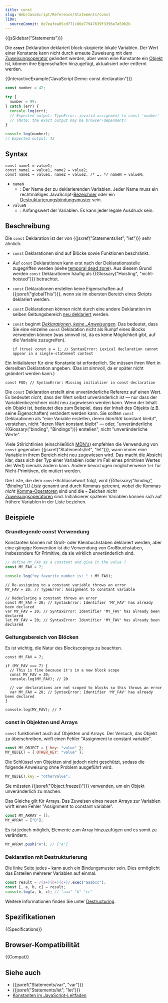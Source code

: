 ```yaml
---
title: const
slug: Web/JavaScript/Reference/Statements/const
l10n:
  sourceCommit: 0e7eafea05cd771c86e77947639f3396e7a59b2b
---
```


{{jsSidebar("Statements")}}

Die **`const`** Deklaration deklariert block-skopierte lokale Variablen. Der Wert einer Konstante kann nicht durch erneute Zuweisung mit dem [Zuweisungsoperator](/de/docs/Web/JavaScript/Reference/Operators/Assignment) geändert werden, aber wenn eine Konstante ein [Objekt](/de/docs/Web/JavaScript/Guide/Data_structures#objects) ist, können ihre Eigenschaften hinzugefügt, aktualisiert oder entfernt werden.

{{InteractiveExample("JavaScript Demo: const declaration")}}

```js interactive-example
const number = 42;

try {
  number = 99;
} catch (err) {
  console.log(err);
  // Expected output: TypeError: invalid assignment to const 'number'
  // (Note: the exact output may be browser-dependent)
}

console.log(number);
// Expected output: 42
```

## Syntax

```js-nolint
const name1 = value1;
const name1 = value1, name2 = value2;
const name1 = value1, name2 = value2, /* …, */ nameN = valueN;
```

- `nameN`
  - : Der Name der zu deklarierenden Variablen. Jeder Name muss ein rechtmäßiges JavaScript-[Bezeichner](/de/docs/Web/JavaScript/Reference/Lexical_grammar#identifiers) oder ein [Destrukturierungsbindungsmuster](/de/docs/Web/JavaScript/Reference/Operators/Destructuring) sein.
- `valueN`
  - : Anfangswert der Variablen. Es kann jeder legale Ausdruck sein.

## Beschreibung

Die `const` Deklaration ist der von {{jsxref("Statements/let", "let")}} sehr ähnlich:

- `const` Deklarationen sind auf Blöcke sowie Funktionen beschränkt.
- Auf `const` Deklarationen kann erst nach der Deklarationsstelle zugegriffen werden (siehe [temporal dead zone](/de/docs/Web/JavaScript/Reference/Statements/let#temporal_dead_zone_tdz)). Aus diesem Grund werden `const` Deklarationen häufig als {{Glossary("Hoisting", "nicht-hoisted")}} betrachtet.
- `const` Deklarationen erstellen keine Eigenschaften auf {{jsxref("globalThis")}}, wenn sie im obersten Bereich eines Skripts deklariert werden.
- `const` Deklarationen können nicht durch eine andere Deklaration im selben Geltungsbereich [neu deklariert](/de/docs/Web/JavaScript/Reference/Statements/let#redeclarations) werden.
- `const` beginnt [_Deklarationen, keine \_Anweisungen_](/de/docs/Web/JavaScript/Reference/Statements#difference_between_statements_and_declarations). Das bedeutet, dass Sie eine einzelne `const` Deklaration nicht als Rumpf eines Blocks verwenden können (was sinnvoll ist, da es keine Möglichkeit gibt, auf die Variable zuzugreifen).

  ```js-nolint example-bad
  if (true) const a = 1; // SyntaxError: Lexical declaration cannot appear in a single-statement context
  ```

Ein Initialisierer für eine Konstante ist erforderlich. Sie müssen ihren Wert in derselben Deklaration angeben. (Das ist sinnvoll, da er später nicht geändert werden kann.)

```js-nolint example-bad
const FOO; // SyntaxError: Missing initializer in const declaration
```

Die `const` Deklaration erstellt eine unveränderliche Referenz auf einen Wert. Es bedeutet _nicht_, dass der Wert selbst unveränderlich ist — nur dass der Variablenbezeichner nicht neu zugewiesen werden kann. Wenn der Inhalt ein Objekt ist, bedeutet dies zum Beispiel, dass der Inhalt des Objekts (z.B. seine Eigenschaften) verändert werden kann. Sie sollten `const` Deklarationen als "eine Variable erstellen, deren _Identität_ konstant bleibt", verstehen, nicht "deren _Wert_ konstant bleibt" — oder, "unveränderliche {{Glossary("binding", "Bindings")}} erstellen", nicht "unveränderliche Werte".

Viele Stilrichtlinien (einschließlich [MDN's](/de/docs/MDN/Writing_guidelines/Code_style_guide/JavaScript#variable_declarations)) empfehlen die Verwendung von `const` gegenüber {{jsxref("Statements/let", "let")}}, wann immer eine Variable in ihrem Bereich nicht neu zugewiesen wird. Das macht die Absicht klar, dass sich der Typ einer Variablen (oder im Fall eines primitiven Wertes der Wert) niemals ändern kann. Andere bevorzugen möglicherweise `let` für Nicht-Primitiven, die mutiert werden.

Die Liste, die dem `const`-Schlüsselwort folgt, wird _{{Glossary("binding", "Binding")}} Liste_ genannt und durch Kommas getrennt, wobei die Kommas _nicht_ [Komma-Operatoren](/de/docs/Web/JavaScript/Reference/Operators/Comma_operator) sind und die `=` Zeichen _nicht_ [Zuweisungsoperatoren](/de/docs/Web/JavaScript/Reference/Operators/Assignment) sind. Initialisierer späterer Variablen können sich auf frühere Variablen in der Liste beziehen.

## Beispiele

### Grundlegende const Verwendung

Konstanten können mit Groß- oder Kleinbuchstaben deklariert werden, aber eine gängige Konvention ist die Verwendung von Großbuchstaben, insbesondere für Primitive, da sie wirklich unveränderlich sind.

```js
// define MY_FAV as a constant and give it the value 7
const MY_FAV = 7;

console.log("my favorite number is: " + MY_FAV);
```

```js-nolint example-bad
// Re-assigning to a constant variable throws an error
MY_FAV = 20; // TypeError: Assignment to constant variable

// Redeclaring a constant throws an error
const MY_FAV = 20; // SyntaxError: Identifier 'MY_FAV' has already been declared
var MY_FAV = 20; // SyntaxError: Identifier 'MY_FAV' has already been declared
let MY_FAV = 20; // SyntaxError: Identifier 'MY_FAV' has already been declared
```

### Geltungsbereich von Blöcken

Es ist wichtig, die Natur des Blockscopings zu beachten.

```js-nolint
const MY_FAV = 7;

if (MY_FAV === 7) {
  // This is fine because it's in a new block scope
  const MY_FAV = 20;
  console.log(MY_FAV); // 20

  // var declarations are not scoped to blocks so this throws an error
  var MY_FAV = 20; // SyntaxError: Identifier 'MY_FAV' has already been declared
}

console.log(MY_FAV); // 7
```

### const in Objekten und Arrays

`const` funktioniert auch auf Objekten und Arrays. Der Versuch, das Objekt zu überschreiben, wirft einen Fehler "Assignment to constant variable".

```js example-bad
const MY_OBJECT = { key: "value" };
MY_OBJECT = { OTHER_KEY: "value" };
```

Die Schlüssel von Objekten sind jedoch nicht geschützt, sodass die folgende Anweisung ohne Problem ausgeführt wird.

```js
MY_OBJECT.key = "otherValue";
```

Sie müssten {{jsxref("Object.freeze()")}} verwenden, um ein Objekt unveränderlich zu machen.

Das Gleiche gilt für Arrays. Das Zuweisen eines neuen Arrays zur Variablen wirft einen Fehler "Assignment to constant variable".

```js example-bad
const MY_ARRAY = [];
MY_ARRAY = ["B"];
```

Es ist jedoch möglich, Elemente zum Array hinzuzufügen und es somit zu verändern.

```js
MY_ARRAY.push("A"); // ["A"]
```

### Deklaration mit Destrukturierung

Die linke Seite jedes `=` kann auch ein Bindungsmuster sein. Dies ermöglicht das Erstellen mehrerer Variablen auf einmal.

```js
const result = /(a+)(b+)(c+)/.exec("aaabcc");
const [, a, b, c] = result;
console.log(a, b, c); // "aaa" "b" "cc"
```

Weitere Informationen finden Sie unter [Destructuring](/de/docs/Web/JavaScript/Reference/Operators/Destructuring).

## Spezifikationen

{{Specifications}}

## Browser-Kompatibilität

{{Compat}}

## Siehe auch

- {{jsxref("Statements/var", "var")}}
- {{jsxref("Statements/let", "let")}}
- [Konstanten im JavaScript-Leitfaden](/de/docs/Web/JavaScript/Guide/Grammar_and_types#constants)
